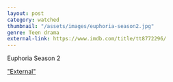 ```yaml
---
layout: post
category: watched
thumbnail: "/assets/images/euphoria-season2.jpg"
genre: Teen drama
external-link: https://www.imdb.com/title/tt8772296/
---
```

Euphoria Season 2

["External"](https://www.imdb.com/title/tt8772296/)